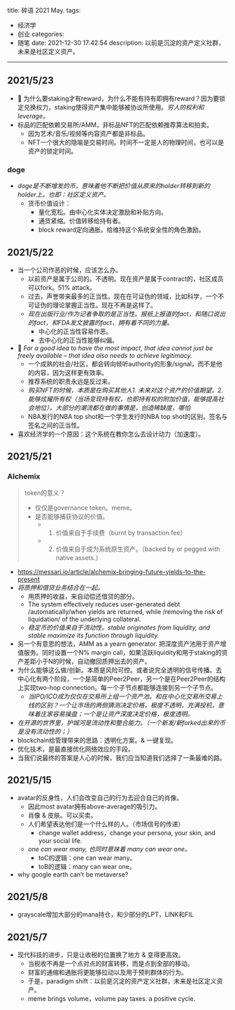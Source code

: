 title: 碎语 2021 May.
tags:
  - 经济学
  - 创业
categories:
  - 随笔
date: 2021-12-30 17:42:54
description: 以前是沉淀的资产定义社群，未来是社区定义资产。
---

## 2021/5/23

- 🌟 为什么要staking才有reward，为什么不能有持有即拥有reward？因为要锁定兑换权力，staking使得资产集中能够被协议所使用。*穷人的权利和leverage。*
- 标品的匹配依赖交易所/AMM，非标品NFT的匹配依赖推荐算法和拍卖。
	- 因为艺术/音乐/视频等内容资产都是非标品。
	- NFT一个很大的隐喻是交易时间。时间不一定是人的物理时间，也可以是资产的锁定时间。

### doge

- *doge是不断增发的币，意味着他不断把价值从原来的holder转移到新的holder上。也即：社区定义资产。*
	- 货币价值设计：
		- 量化宽松。由中心化实体决定激励和补贴方向。
		- 通货紧缩。价值转移给持有者。
		- block reward定向通胀。给维持这个系统安全性的角色激励。

## 2021/5/22

- 当一个公司作恶的时候，应该怎么办。
  - 以前资产是属于公司的。不透明。现在资产是属于contract的，社区成员可以fork。51% attack。
  - 过去，声誉带来最多的正当性。现在在可证伪的领域，比如科学，一个不可证伪的理论掌握正当性。现在不再是这样了。
  - *现在出版行业/作为记者争取的是正当性。报纸上报道的fact，和随口说出的fact，和FDA发文披露的fact，拥有着不同的力量。*
    - 中心化的正当性容易作恶。
    - 去中心化的正当性能够纠偏。
- 🌟 *For a good idea to have the most impact, that idea cannot just be freely available – that idea also needs to achieve legitimacy.*
	- 一个成熟的社会/社区，都会转向倾听authority的形象/signal，而不是他的内容，因为这样更有效率。
	- 推荐系统的职责永远是反过来。
	- *购买NFT的时候，本质是在购买其他人1. 未来对这个资产的价值期望。2. 能够炫耀所有权（当场变现持有权，也即持有权的附加价值，能够提高社会地位）。大部分的潮流都在做的事情是，创造稀缺度，哪怕*
	- NBA发行的NBA top shot和一个学生发行的NBA top shot的区别。签名与签名之间的正当性。
- 喜欢经济学的一个原因：这个系统在教你怎么去设计动力（加速度）。

## 2021/5/21

### Alchemix

> token的意义？
> - 仅仅是governance token。meme。
> - 是否能够捕获协议的价值。
> 	- 1. 价值来自于手续费（burnt by transaction fee）
> 	- 2. 价值来自于成为系统原生资产。（backed by or pegged with native assets.）
- https://messari.io/article/alchemix-bringing-future-yields-to-the-present
- *将质押和借贷业务结合在一起。*
	- 用质押的收益，来自动偿还借贷的部分。
	- The system effectively reduces user-generated debt /automatically/when yields are returned, while /removing the risk of liquidation/ of the underlying collateral. 
	- *稳定币的价值来自于流动性。stable originates from liquidity, and stable maximize its function through liquidity.*
- 另一个有意思的想法，AMM as a yearn generator. 把深度资产池用于资产增值服务。同时设置一个N% margin call，如果活跃liquidity和用于staking的资产差距小于N的时候，自动撤回质押出去的资产。
- 为什么能够这么做/创新。本质是风险可控。或者说完全透明的信号传播。去中心化有两个阶段，一个是简单的Peer2Peer，另一个是在Peer2Peer的结构上实现two-hop connection。每一个子节点都能够连接到另一个子节点。
	- *当IPO/ICO成为仅仅在交易所上组一个资产池。和在中心化交易所交易上线的区别？一个让市场的两侧猜测决定价格，极度不透明，充满投机，意味着庄家容易操盘；一个是让资产深度决定价格，极度透明。*
- *在开源的世界里，护城河是流动性和整合能力。（一个新发/新forked出来的币是没有流动性的；）*
- blockchain给管理带来的思路：透明化方案。& 一键复现。
- 优化技术，是最直接优化网络效应的手段。
- 当我们说最终的答案是人心的时候，我们应当知道我们选择了一条最难的路。

## 2021/5/15

- avatar的反身性，人们会改变自己的行为去迎合自己的肖像。
	- 因此most avatar拥有above-average的吸引力。
	- 肖像 & 皮肤。可以买卖。
	- 人们希望表达他们是一个什么样的人。（市场信号的传递）
		- change wallet address，change your persona, your skin, and your social life. 
	- *one can wear many, 也同时意味着 many can wear one。*
		- toC的逻辑：one can wear many。
		- toB的逻辑：many can wear one。
- why google earth can’t be metaverse? 

## 2021/5/8

- grayscale增加大部分的mana持仓，和少部分的LPT，LINK和FIL

## 2021/5/7

- 现代科技的进步，只是让收税的位置换了地方 & 变得更高效。
	- 当税收不再是一个点对点的财富转移，而是点到全部的移动。
	- 财富的通缩和通胀将更能够拉动以及用于预判群体的行为。
	- 于是，paradigm shift：以前是沉淀的资产定义社群，未来是社区定义资产。
	- meme brings volume，volume pay taxes. a positive cycle.  
